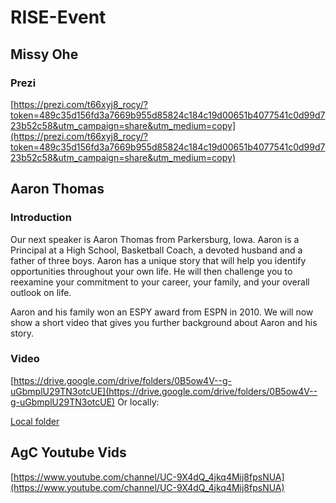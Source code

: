 # RISE-Event
 




## Missy Ohe 
### Prezi

[https://prezi.com/t66xyj8_rocy/?token=489c35d156fd3a7669b955d85824c184c19d00651b4077541c0d99d723b52c58&utm_campaign=share&utm_medium=copy](https://prezi.com/t66xyj8_rocy/?token=489c35d156fd3a7669b955d85824c184c19d00651b4077541c0d99d723b52c58&utm_campaign=share&utm_medium=copy)




## Aaron Thomas 

### Introduction
Our next speaker is Aaron Thomas from Parkersburg, Iowa.  Aaron is a Principal at a High School, Basketball Coach, a devoted husband and a father of three boys.   Aaron has a unique story that will help you identify opportunities throughout your own life.  He will then challenge you to reexamine your commitment to your career, your family, and your overall outlook on life.     

Aaron and his family won an ESPY award from ESPN in 2010.  We will now show a short video that gives you further background about Aaron and his story.  


### Video
[https://drive.google.com/drive/folders/0B5ow4V--g-uGbmplU29TN3otcUE](https://drive.google.com/drive/folders/0B5ow4V--g-uGbmplU29TN3otcUE)
Or locally:    

[Local folder](Speaking%20Videos)




## AgC Youtube Vids
[https://www.youtube.com/channel/UC-9X4dQ_4jkq4Mij8fpsNUA](https://www.youtube.com/channel/UC-9X4dQ_4jkq4Mij8fpsNUA)
